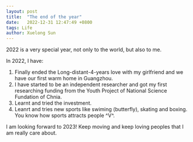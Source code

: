 ```yaml
---
layout: post
title:  "The end of the year"
date:   2022-12-31 12:47:49 +0800
tags: Life
author: Xuelong Sun
---
```

2022 is a very special year, not only to the world, but also to me.

In 2022, I have: 

1. Finally ended the Long-distant-4-years love with my girlfriend and we have our first warm home in Guangzhou.
2. I have started to be an independent researcher and got my first researching funding from the Youth Project of National Science Fundation of Chnia.
3. Learnt and tried the investment.
4. Leanrt and tries new sports like swiming (butterfly), skating and boxing. You know how sports attracts people ^V^.

I am looking forward to 2023! Keep moving and keep loving peoples that I am really care about.
